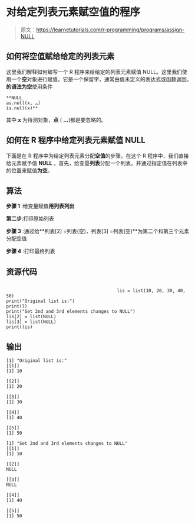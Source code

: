 # 对给定列表元素赋空值的程序

> 原文：<https://learnetutorials.com/r-programming/programs/assign-NULL>

## 如何将空值赋给给定的列表元素

这里我们解释如何编写一个 R 程序来给给定的列表元素赋值 NULL。这里我们使用一个**空**对象进行赋值。它是一个保留字，通常由值未定义的表达式或函数返回。**的语法为空**使用条件

```
**NULL
as.null(x, …)
is.null(x)** 

```

其中 **x** 为待测对象，**点** ( **...**)都是要忽略的。

## 如何在 R 程序中给定列表元素赋值 NULL

下面是在 R 程序中为给定列表元素分配**空值**的步骤。在这个 R 程序中，我们直接给元素赋予值 **NULL** 。首先，给变量**列表**分配一个列表。并通过指定值在列表中的位置来赋值**为空**。

## 算法

**步骤 1** :给变量赋值**用列表列出**

**第二步**:打印原始列表

**步骤 3** :通过给**列表[2] =列表(空)，列表[3] =列表(空)**为第二个和第三个元素分配空值

**步骤 4** :打印最终列表

## 资源代码

```

                                          lis = list(10, 20, 30, 40, 50)
print("Original list is:")
print(l)
print("Set 2nd and 3rd elements changes to NULL")
lis[2] = list(NULL) 
lis[3] = list(NULL) 
print(lis)

```

## 输出

```
[1] "Original list is:"
[[1]]
[1] 10

[[2]]
[1] 20

[[3]]
[1] 30

[[4]]
[1] 40

[[5]]
[1] 50

[1] "Set 2nd and 3rd elements changes to NULL"
[[1]]
[1] 10

[[2]]
NULL

[[3]]
NULL

[[4]]
[1] 40

[[5]]
[1] 50 
```